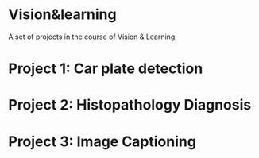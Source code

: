 # Vision&learning
A set of projects in the course of Vision & Learning

# Project 1: Car plate detection
# Project 2: Histopathology Diagnosis
# Project 3: Image Captioning